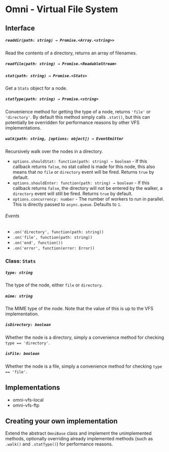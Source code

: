 Omni - Virtual File System
==========================

Interface
---------

##### `readdir(path: string) → Promise.<Array.<string>>`
Read the contents of a directory, returns an array of filenames.

##### `readfile(path: string) → Promise.<ReadableStream>`

##### `stat(path: string) → Promise.<Stats>`
Get a `Stats` object for a node.

##### `statType(path: string) → Promise.<string>`
Convenience method for getting the type of a node, returns `'file'` or `'directory'`. By default this method simply calls `.stat()`, but this can potentially be overridden for performance reasons by other VFS implementations.

##### `walk(path: string, [options: object]) → EventEmitter`
Recursively walk over the nodes in a directory.

* `options.shouldStat: function(path: string) → boolean` - If this callback returns `false`, no stat called is made for this node, this also means that no `file` or `directory` event will be fired. Returns `true` by default.
* `options.shouldEnter: function(path: string) → boolean` - If this callback returns `false`, the directory will not be entered by the walker, a `directory` event will still be fired. Returns `true` by default.
* `options.concurrency: number` - The number of workers to run in parallel. This is directly passed to `async.queue`. Defaults to `1`.

###### Events
* `.on('directory', function(path: string))`
* `.on('file', function(path: string))`
* `.on('end', function())`
* `.on('error', function(error: Error))`

### Class: `Stats`

##### `type: string`
The type of the node, either `file` or `directory`.

##### `mime: string`
The MIME type of the node. Note that the value of this is up to the VFS implementation.

##### `isDirectory: boolean`
Whether the node is a directory, simply a convenience method for checking `type == 'directory'`.

##### `isFile: boolean`
Whether the node is a file, simply a convenience method for checking `type == 'file'`.


Implementations
---------------

* omni-vfs-local
* omni-vfs-ftp


Creating your own implementation
--------------------------------
Extend the abstract `OmniBase` class and implement the unimplemented methods, optionally overriding already implemented methods (such as `.walk()` and `.statType()`) for performance reasons.
